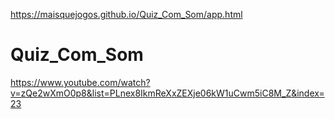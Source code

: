 https://maisquejogos.github.io/Quiz_Com_Som/app.html
# Quiz_Com_Som

https://www.youtube.com/watch?v=zQe2wXmO0p8&list=PLnex8IkmReXxZEXje06kW1uCwm5iC8M_Z&index=23
